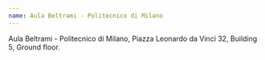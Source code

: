 ```yaml
---
name: Aula Beltrami - Politecnico di Milano
---
```


Aula Beltrami - Politecnico di Milano, Piazza Leonardo da Vinci 32, Building 5, Ground floor.
